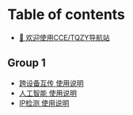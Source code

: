 # Table of contents

* [👏 欢迎使用CCE/TQZY导航站](README.md)

## Group 1

* [跨设备互传 使用说明](group-1/kua-she-bei-hu-chuan-shi-yong-shuo-ming.md)
* [人工智能 使用说明](group-1/ren-gong-zhi-neng-shi-yong-shuo-ming.md)
* [IP检测 使用说明](group-1/ip-jian-ce-shi-yong-shuo-ming.md)
